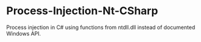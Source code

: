 # Process-Injection-Nt-CSharp
Process injection in C# using functions from ntdll.dll instead of documented Windows API.
